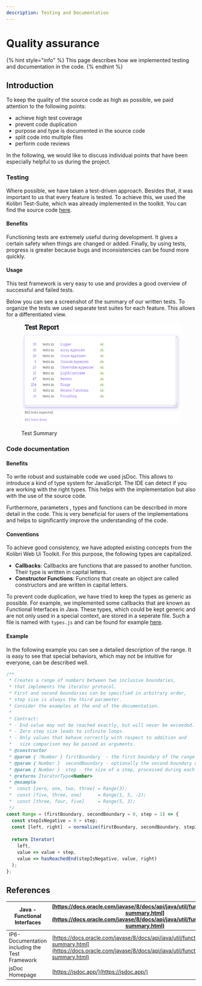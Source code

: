 ```yaml
---
description: Testing and Documentation
---
```


# Quality assurance

{% hint style="info" %}
This page describes how we implemented testing and documentation in the code.
{% endhint %}

## Introduction

To keep the quality of the source code as high as possible, we paid attention to the following points:

* achieve high test coverage
* prevent code duplication
* purpose and type is documented in the source code
* split code into multiple files
* perform code reviews

In the following, we would like to discuss individual points that have been especially helpful to us during the project.

### Testing

Where possible, we have taken a test-driven approach. Besides that, it was important to us that every feature is tested. To achieve this, we used the Kolibri Test-Suite, which was already implemented in the toolkit. You can find the source code [here](https://github.com/WebEngineering-FHNW/Kolibri/blob/main/docs/src/kolibri/util/test.js).

#### Benefits

Functioning tests are extremely useful during development. It gives a certain safety when things are changed or added. Finally, by using tests, progress is greater because bugs and inconsistencies can be found more quickly.

#### Usage

This test framework is very easy to use and provides a good overview of successful and failed tests.

Below you can see a screenshot of the summary of our written tests. To organize the tests we used separate test suites for each feature. This allows for a differentiated view.

<figure><img src="../.gitbook/assets/image.png" alt=""><figcaption><p>Test Summary</p></figcaption></figure>

### Code documentation

#### Benefits

To write robust and sustainable code we used jsDoc. This allows to introduce a kind of type system for JavaScript. The IDE can detect if you are working with the right types. This helps with the implementation but also with the use of the source code.

Furthermore, parameters , types and functions can be described in more detail in the code. This is very beneficial for users of the implementations and helps to significantly improve the understanding of the code.

#### Conventions

To achieve good consistency, we have adopted existing concepts from the Kolibri Web Ui Toolkit. For this purpose, the following types are capitalized.

* **Callbacks**: Callbacks are functions that are passed to another function. Their type is written in capital letters.
* **Constructor Functions**: Functions that create an object are called constructors and are written in capital letters.

To prevent code duplication, we have tried to keep the types as generic as possible. For example, we implemented some callbacks that are known as Functional Interfaces in Java. These types, which could be kept generic and are not only used in a special context, are stored in a seperate file. Such a file is named with `types.js` and can be found for example [here](https://github.com/wildwyss/Kolibri/blob/main/contrib/p5\_wild\_wyss/src/types.js).

#### Example

In the following example you can see a detailed description of the range. It is easy to see that special behaviors, which may not be intuitive for everyone, can be described well.

```javascript
/**
 * Creates a range of numbers between two inclusive boundaries,
 * that implements the iterator protocol.
 * First and second boundaries can be specified in arbitrary order,
 * step size is always the third parameter.
 * Consider the examples at the end of the documentation.
 *
 * Contract:
 * - End-value may not be reached exactly, but will never be exceeded.
 * - Zero step size leads to infinite loops.
 * - Only values that behave correctly with respect to addition and
 *   size comparison may be passed as arguments.
 * @constructor
 * @param { !Number } firstBoundary  - the first boundary of the range
 * @param { Number }  secondBoundary - optionally the second boundary of the range
 * @param { Number }  step - the size of a step, processed during each iteration
 * @returns IteratorType<Number>
 * @example
 *  const [zero, one, two, three] = Range(3);
 *  const [five, three, one]      = Range(1, 5, -2);
 *  const [three, four, five]     = Range(5, 3);
 */
const Range = (firstBoundary, secondBoundary = 0, step = 1) => {
  const stepIsNegative = 0 > step;
  const [left, right]  = normalize(firstBoundary, secondBoundary, stepIsNegative);

  return Iterator(
    left,
    value => value + step,
    value => hasReachedEnd(stepIsNegative, value, right)
  );
};
```

## References

| Java - Functional Interfaces                   | [https://docs.oracle.com/javase/8/docs/api/java/util/function/package-summary.html](https://docs.oracle.com/javase/8/docs/api/java/util/function/package-summary.html) |
| ---------------------------------------------- | ---------------------------------------------------------------------------------------------------------------------------------------------------------------------- |
| IP6-Documentation including the Test Framework | [https://docs.oracle.com/javase/8/docs/api/java/util/function/package-summary.html](https://docs.oracle.com/javase/8/docs/api/java/util/function/package-summary.html) |
| jsDoc Homepage                                 | [https://jsdoc.app/](https://jsdoc.app/)                                                                                                                               |
